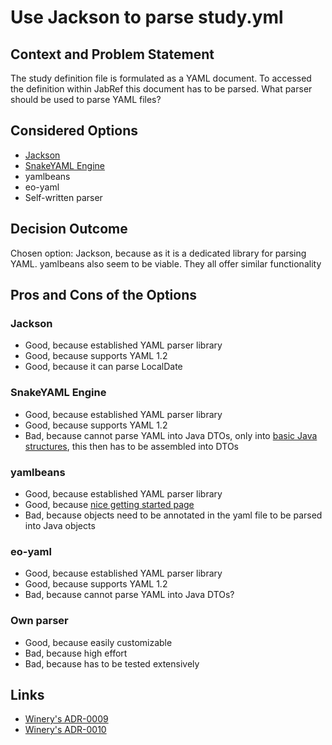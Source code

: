 # Use Jackson to parse study.yml

## Context and Problem Statement

The study definition file is formulated as a YAML document.
To accessed the definition within JabRef this document has to be parsed.
What parser should be used to parse YAML files?

## Considered Options

* [Jackson](https://github.com/FasterXML/jackson-dataformat-yaml)
* [SnakeYAML Engine](https://bitbucket.org/asomov/snakeyaml)
* yamlbeans
* eo-yaml
* Self-written parser

## Decision Outcome

Chosen option: Jackson, because as it is a dedicated library for parsing YAML. yamlbeans also seem to be viable. They all offer similar functionality

## Pros and Cons of the Options

### Jackson

* Good, because established YAML parser library
* Good, because supports YAML 1.2
* Good, because it can parse LocalDate

### SnakeYAML Engine

* Good, because established YAML parser library
* Good, because supports YAML 1.2
* Bad, because cannot parse YAML into Java DTOs, only into [basic Java structures](https://bitbucket.org/asomov/snakeyaml-engine/src/master/), this then has to be assembled into DTOs

### yamlbeans

* Good, because established YAML parser library
* Good, because [nice getting started page](https://github.com/EsotericSoftware/yamlbeans)
* Bad, because objects need to be annotated in the yaml file to be parsed into Java objects

### eo-yaml

* Good, because established YAML parser library
* Good, because supports YAML 1.2
* Bad, because cannot parse YAML into Java DTOs?

### Own parser

* Good, because easily customizable
* Bad, because high effort
* Bad, because has to be tested extensively

## Links

* [Winery's ADR-0009](https://github.com/eclipse/winery/blob/master/docs/adr/0009-manual-tosca-yaml-serialisation.md)
* [Winery's ADR-0010](https://github.com/eclipse/winery/blob/master/docs/adr/0010-tosca-yaml-deserialisation-using-snakeyaml.md)
